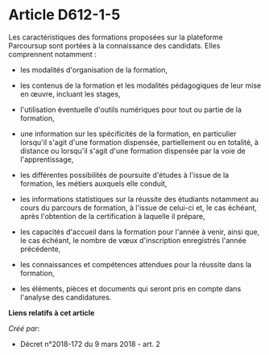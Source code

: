 # Article D612-1-5

Les caractéristiques des formations proposées sur la plateforme Parcoursup sont portées à la connaissance des candidats.
Elles comprennent notamment :

- les modalités d'organisation de la formation,

- les contenus de la formation et les modalités pédagogiques de leur mise en œuvre, incluant les stages,

- l'utilisation éventuelle d'outils numériques pour tout ou partie de la formation,

- une information sur les spécificités de la formation, en particulier lorsqu'il s'agit d'une formation dispensée,
partiellement ou en totalité, à distance ou lorsqu'il s'agit d'une formation dispensée par la voie de l'apprentissage,

- les différentes possibilités de poursuite d'études à l'issue de la formation, les métiers auxquels elle conduit,

- les informations statistiques sur la réussite des étudiants notamment au cours du parcours de formation, à l'issue de
celui-ci et, le cas échéant, après l'obtention de la certification à laquelle il prépare,

- les capacités d'accueil dans la formation pour l'année à venir, ainsi que, le cas échéant, le nombre de vœux d'inscription
enregistrés l'année précédente,

- les connaissances et compétences attendues pour la réussite dans la formation,

- les éléments, pièces et documents qui seront pris en compte dans l'analyse des candidatures.

**Liens relatifs à cet article**

_Créé par_:

  - Décret n°2018-172 du 9 mars 2018 - art. 2
